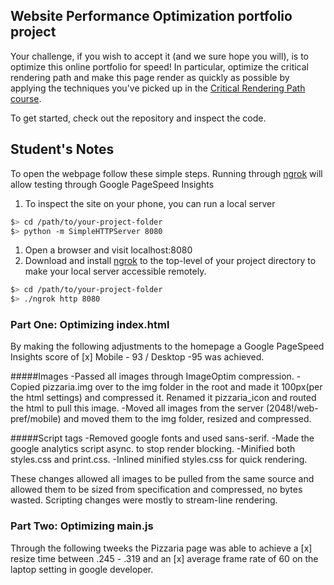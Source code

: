 ## Website Performance Optimization portfolio project

Your challenge, if you wish to accept it (and we sure hope you will), is to optimize this online portfolio for speed! In particular, optimize the critical rendering path and make this page render as quickly as possible by applying the techniques you've picked up in the [Critical Rendering Path course](https://www.udacity.com/course/ud884).

To get started, check out the repository and inspect the code.

## Student's Notes

To open the webpage follow these simple steps. Running through [ngrok](https://ngrok.com/) will allow testing through Google PageSpeed Insights

1. To inspect the site on your phone, you can run a local server

  ```bash
  $> cd /path/to/your-project-folder
  $> python -m SimpleHTTPServer 8080
  ```

1. Open a browser and visit localhost:8080
1. Download and install [ngrok](https://ngrok.com/) to the top-level of your project directory to make your local server accessible remotely.

  ``` bash
  $> cd /path/to/your-project-folder
  $> ./ngrok http 8080
  ```

  ### Part One: Optimizing index.html

  By making the following adjustments to the homepage a Google PageSpeed Insights score of [x] Mobile - 93 / Desktop -95 was achieved.

  #####Images
  -Passed all images through ImageOptim compression.
  -Copied pizzaria.img over to the img folder in the root and made it 100px(per the html settings) and compressed it. Renamed it pizzaria_icon and routed the html to pull this image.
  -Moved all images from the server (2048!/web-pref/mobile) and moved them to the img folder, resized and compressed.

  #####Script tags
  -Removed google fonts and used sans-serif.
  -Made the google analytics script async. to stop render blocking.
  -Minified both styles.css and print.css.
  -Inlined minified styles.css for quick rendering.

  These changes allowed all images to be pulled from the same source and allowed them to be sized from specification and compressed, no bytes wasted. Scripting changes were mostly to stream-line rendering.
  

  ### Part Two: Optimizing main.js

  Through the following tweeks the Pizzaria page was able to achieve a [x] resize time between .245 - .319 and an [x] average frame rate of 60 on the laptop setting in google developer.
